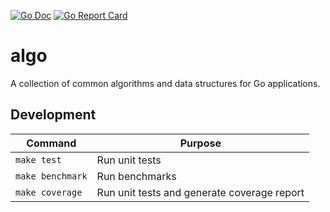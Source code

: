 [![Go Doc][godoc-image]][godoc-url]
[![Go Report Card][goreport-image]][goreport-url]

# algo

A collection of common algorithms and data structures for Go applications.

## Development

| Command          | Purpose                                     |
|------------------|---------------------------------------------|
| `make test`      | Run unit tests                              |
| `make benchmark` | Run benchmarks                              |
| `make coverage`  | Run unit tests and generate coverage report |


[godoc-url]: https://godoc.org/github.com/moorara/algo
[godoc-image]: https://godoc.org/github.com/moorara/algo?status.svg
[goreport-url]: https://goreportcard.com/report/github.com/moorara/algo
[goreport-image]: https://goreportcard.com/badge/github.com/moorara/algo
